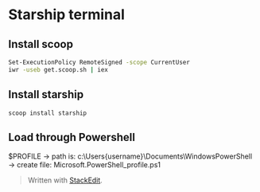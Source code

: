 # Starship terminal

## Install scoop

```bash
Set-ExecutionPolicy RemoteSigned -scope CurrentUser
iwr -useb get.scoop.sh | iex
```

## Install starship

```
scoop install starship
```

## Load through Powershell

$PROFILE
-> path is: c:\Users\{username}\Documents\WindowsPowerShell\
-> create file: Microsoft.PowerShell_profile.ps1


> Written with [StackEdit](https://stackedit.io/).
<!--stackedit_data:
eyJoaXN0b3J5IjpbMjE0MDM3NDQ3NV19
-->